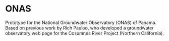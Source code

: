 # ONAS

Prototype for the National Groundwater Observatory (ONAS) of Panama. Based on previous work by Rich Pauloo, who developed a groundwater observatory web page for the Cosumnes River Project (Northern California).
